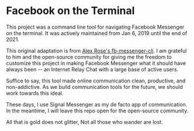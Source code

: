# Facebook on the Terminal

This project was a command line tool for navigating Facebook Messenger on the terminal. It was actively maintained from Jan 6, 2019 until the end of 2021.

This original adaptation is from [Alex Rose's fb-messenger-cli](https://github.com/Alex-Rose/fb-messenger-cli). I am grateful to him and the open-source community for giving me the freedom to customize this project in making Facebook Messenger what it should have always been -- an Internet Relay Chat with a large base of active users.

Suffice to say, this tool made online communication clean, productive, and non-addictive. As we build communication tools for the future, we should work towards this ideal.

These days, I use Signal Messenger as my de facto app of communication. In the meantime, I will leave this repo open for the open-source community. 

All that is gold does not glitter, Not all those who wander are lost.

